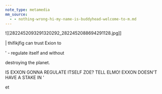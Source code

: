 ```yaml
---
note_type: metamedia
mm_source:
  - - nothing-wrong-hi-my-name-is-buddyhead-welcome-to-m.md
---
```


![[2822452093291320292_2822452088694291128.jpg]]

| thiﬁkjﬁg can trust Exion to

' - regulate itself and without

destroying the planet.

IS EXXON GONNA REGULATE ITSELF ZOE?
TELL ELMO! EXXON DOESN'T HAVE A STAKE
IN '

et


